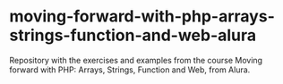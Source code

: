 # moving-forward-with-php-arrays-strings-function-and-web-alura
Repository with the exercises and examples from the course Moving forward with PHP: Arrays, Strings, Function and Web, from Alura.
